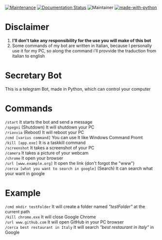 [![Maintenance](https://img.shields.io/badge/Maintained%3F-Yes-green.svg)](https://GitHub.com/Naereen/StrapDown.js/graphs/commit-activity)
[![Documentation Status](https://readthedocs.org/projects/ansicolortags/badge/?version=latest)](http://ansicolortags.readthedocs.io/?badge=latest)
![Maintainer](https://img.shields.io/badge/maintainer-Biktoz-blue)
[![made-with-python](https://img.shields.io/badge/Made%20with-Python-1f425f.svg)](https://www.python.org/)

# Disclaimer
1. **I'll don't take any responsibility for the use you will make of this bot**
2. Some commands of my bot are written in Italian, because I personally use it for my PC, so along the command i'll provvide the traduction from italian to english


# Secretary Bot
This is a telegram Bot, made in Python, which can control your computer

# Commands
`/start` It starts the bot and send a message<br />
`/spegni` (Shutdown) It will shutdown your PC<br />
`/riavvia` (Reboot) It will reboot your PC<br />
`/cmd [varius command]` You can use It like Windows Command Promt<br />
`/kill [app.exe]` It is a taskkill command<br />
`/screenshot` It takes a screenshot of your PC<br />
`/camera` It takes a picture of your webcam<br />
`/chrome` It open your browser<br />
`/url [www.example.org]` It open the link (don't forgot the "www")<br />
`/cerca [what you want to search in google]` (Search) It can search what your want in google<br />

# Example
`/cmd mkdir testFolder` It will create a folder named _"testFolder"_ at the current path<br />
`/kill chrome.exe` It will close Google Chrome<br />
`/url www.github.com` It will open GitHub in your PC browser<br />
`/cerca best restaurant in Italy` It will search _"best restaurant in Italy"_ in Google<br />
